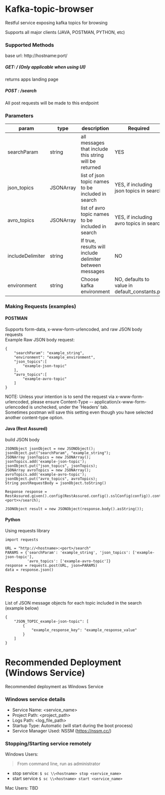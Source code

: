 # Kafka-topic-browser
Restful service exposing kafka topics for browsing  

Supports all major clients (JAVA, POSTMAN, PYTHON, etc)
 
  
### Supported Methods  
base url: http://hostname:port/
##### GET: / (Only applicable when using UI)
returns apps landing page
##### POST : /search
All post requests will be made to this endpoint

### Parameters
| param | type | description | Required | example |
| ------ | ------ | ------ | ----- | ----- |
| searchParam | string | all messages that include this string will be returned    | YES | "searchParam": "900001"
| json_topics | JSONArray<strings> | list of json topic names to be included in search | YES, if including json topics in search | "json_topics": ['example-json-topic']
| avro_topics | JSONArray<strings> | list of avro topic names to be included in search | YES, if including avro topics in search | "avro_topics": ['example-avro-topic']
| includeDelimiter | string | If true, results will include delimiter between messages | NO | "includeDelimiter": "false"
| environment | string | Choose kafka environment | NO, defaults to value in default_constants.py | "environment": "example_environment"



### Making Requests (examples)

#### POSTMAN  
Supports form-data, x-www-form-urlencoded, and raw JSON body requests  
Example Raw JSON body request:
```
{
	"searchParam": "example_string",
	"environment": "example_environment",
	"json_topics":[
		"example-json-topic"
	],
	"avro_topics":[
		"example-avro-topic"
	]
}
```

NOTE: Unless your intention is to send the request via x-www-form-urlencoded, please ensure Content-Type -- application/x-www-form-urlencoded is unchecked, under the 'Headers' tab.  
Sometimes postman will save this setting even though you have selected another content-type option.

#### Java (Rest Assured)
build JSON body
```
JSONObject jsonObject = new JSONObject();  
jsonObject.put("searchParam", "example_string");
JSONArray jsonTopics = new JSONArray();
jsonTopics.add('example-json-topic');
jsonObject.put("json_topics", jsonTopics);  
JSONArray avroTopics = new JSONArray();
avroTopics.add('example-avro-topic');
jsonObject.put("avro_topics", avroTopics);  
String postRequestBody = jsonObject.toString()

Response response = RestAssured.given().config(RestAssured.config().sslConfig(config)).contentType(ContentType.JSON).body(postRequestBody).post(http://<hostname>:<port>>/search);  

JSONObject result = new JSONObject(response.body().asString());  
```

#### Python
Using requests library
```
import requests

URL = "http://<hostname>:<port>/search"
PARAMS = {'searchParam': 'example_string', 'json_topics': ['example-json-topic'],
          'avro_topics': ['example-avro-topic']}
response = requests.post(URL, json=PARAMS)
data = response.json()
```

# Response
List of JSON message objects for each topic included in the search  (example below)
```
{
    "JSON_TOPIC_example-json-topic": [
        {
            "example_response_key": "example_response_value"
        }
    ]
}
```

# Recommended Deployment (Windows Service)  
Recommended deployment as Windows Service
### Windows service details  
- Service Name: <service_name>
- Project Path: <project_path>
- Logs Path: <log_file_path>
- Startup Type: Automatic (will start during the boot process)  
- Service Manager Used: NSSM (https://nssm.cc/)  

### Stopping/Starting service remotely  
Windows Users:
> From command line, run as administrator  
- stop service: ```$ sc \\<hostname> stop <service_name>```  
- start service ```$ sc \\<hostname> start <service_name>``` 

Mac Users: TBD  
